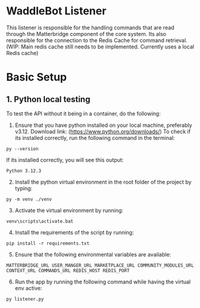 # WaddleBot Listener

This listener is responsible for the handling commands that are read through the Matterbridge component of the core system. Its also responsible for the connection to the Redis Cache for command retrieval. (WIP: Main redis cache still needs to be implemented. Currently uses a local Redis cache)

# Basic Setup

## 1. Python local testing

To test the API without it being in a container, do the following:

1. Ensure that you have python installed on your local machine, preferably v3.12. 
Download link: (https://www.python.org/downloads/)
To check if its installed correctly, run the following command in the terminal:

`py --version`

If its installed correctly, you will see this output:

`Python 3.12.3`

2. Install the python virtual environment in the root folder of the project by typing:

`py -m venv ./venv`

3. Activate the virtual environment by running:

`venv\scripts\activate.bat`

4. Install the requirements of the script by running:

`pip install -r requirements.txt`

5. Ensure that the following environmental variables are available:

`
MATTERBRIDGE_URL
USER_MANGER_URL
MARKETPLACE_URL
COMMUNITY_MODULES_URL
CONTEXT_URL
COMMANDS_URL
REDIS_HOST
REDIS_PORT
`

6. Run the app by running the following command while having the virtual env active:

`py listener.py`